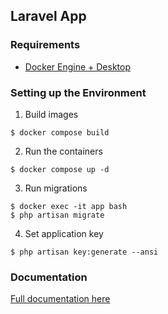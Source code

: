 
## Laravel App

### Requirements

* [Docker Engine + Desktop](https://github.com/danieltrolezi/laravel-app/blob/master/docs/setup/docker.md)

### Setting up the Environment

1. Build images
```
$ docker compose build
```

2. Run the containers
```
$ docker compose up -d
```

3. Run migrations
```
$ docker exec -it app bash
$ php artisan migrate
```

4. Set application key
```
$ php artisan key:generate --ansi
```

### Documentation

[Full documentation here](https://github.com/danieltrolezi/laravel-app/tree/master/docs)
